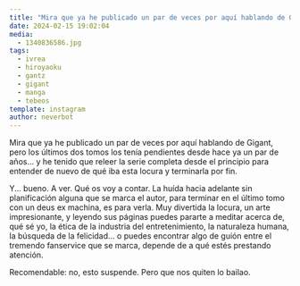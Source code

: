 ```yaml
---
title: "Mira que ya he publicado un par de veces por aquí hablando de Gigant, pero los últimos dos tomos los tenía pendientes desde hace ya un par de años"
date: 2024-02-15 19:02:04
media: 
  - 1340836586.jpg
tags: 
  - ivrea
  - hiroyaoku
  - gantz
  - gigant
  - manga
  - tebeos
template: instagram
author: neverbot
---
```


Mira que ya he publicado un par de veces por aquí hablando de Gigant, pero los últimos dos tomos los tenía pendientes desde hace ya un par de años... y he tenido que releer la serie completa desde el principio para entender de nuevo de qué iba esta locura y terminarla por fin.

Y... bueno. A ver. Qué os voy a contar. La huída hacia adelante sin planificación alguna que se marca el autor, para terminar en el último tomo con un deus ex machina, es para verla. Muy divertida la locura, un arte impresionante, y leyendo sus páginas puedes pararte a meditar acerca de, qué sé yo, la ética de la industria del entretenimiento, la naturaleza humana, la búsqueda de la felicidad... o puedes encontrar algo de guión entre el tremendo fanservice que se marca, depende de a qué estés prestando atención.

Recomendable: no, esto suspende. Pero que nos quiten lo bailao.


